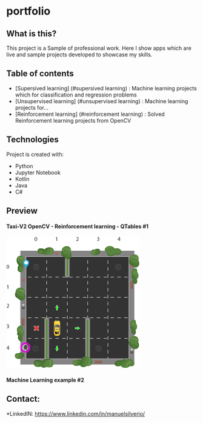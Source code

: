 # portfolio

## What is this?
This project is a Sample of professional work. Here I show apps which are live and sample projects developed to showcase my skills.

## Table of contents
* [Supersived learning] (#supersived learning) : Machine learning projects which for classification and regression problems
* [Unsupervised learning] (#unsupervised learning) : Machine learning projects for...
* [Reinforcement learning] (#reinforcement learning) : Solved Reinforcement learning projects from OpenCV

## Technologies
Project is created with:
* Python
* Jupyter Notebook
* Kotlin
* Java
* C#

## Preview

#### Taxi-V2 OpenCV - Reinforcement learning - QTables #1
![taxi_example](./samples_images/RL_TAXI.png)

#### Machine Learning example #2

	


## Contact:

*LinkedIN: https://www.linkedin.com/in/manuelsilverio/
